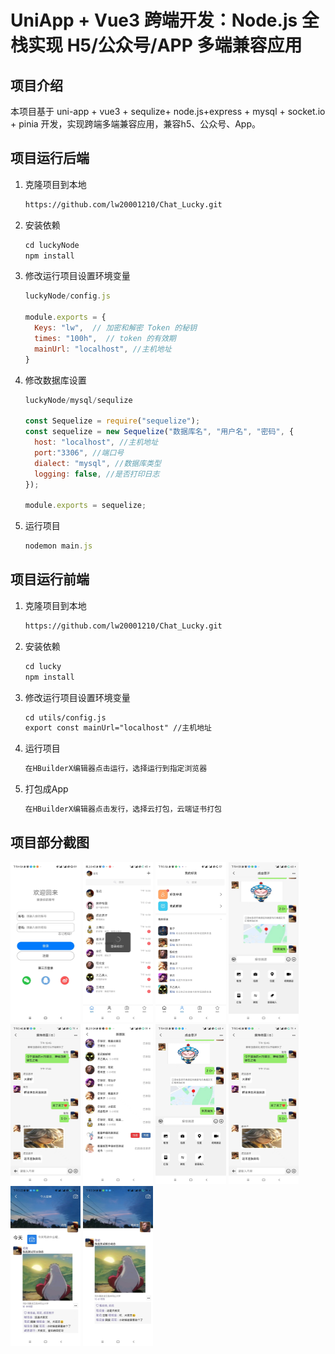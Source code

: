 # **UniApp + Vue3 跨端开发：Node.js 全栈实现 H5/公众号/APP 多端兼容应用**
## 项目介绍
本项目基于 uni-app + vue3 + sequlize+ node.js+express + mysql + socket.io + pinia 开发，实现跨端多端兼容应用，兼容h5、公众号、App。

## 项目运行后端

1. 克隆项目到本地

   ```tex
   https://github.com/lw20001210/Chat_Lucky.git
   ```

2. 安装依赖

   ```tex
   cd luckyNode
   npm install
   ```

3. 修改运行项目设置环境变量

   ```js
   luckyNode/config.js
   
   module.exports = {
     Keys: "lw",  // 加密和解密 Token 的秘钥
     times: "100h",  // token 的有效期
     mainUrl: "localhost", //主机地址
   }
   
   ```

4. 修改数据库设置

   ```js
   luckyNode/mysql/sequlize
   
   const Sequelize = require("sequelize");
   const sequelize = new Sequelize("数据库名", "用户名", "密码", {
     host: "localhost", //主机地址
     port:"3306", //端口号
     dialect: "mysql", //数据库类型
     logging: false, //是否打印日志
   });
   
   module.exports = sequelize;
   ```

5. 运行项目

   ```js
   nodemon main.js
   ```

## 项目运行前端

1. 克隆项目到本地

   ```tex
   https://github.com/lw20001210/Chat_Lucky.git
   ```

2. 安装依赖

   ```tex
   cd lucky
   npm install
   ```

3. 修改运行项目设置环境变量

   ```tex
   cd utils/config.js
   export const mainUrl="localhost" //主机地址
   ```

4. 运行项目

   ```tex
   在HBuilderX编辑器点击运行，选择运行到指定浏览器
   ```

5. 打包成App

   ```tex
   在HBuilderX编辑器点击发行，选择云打包，云端证书打包
   ```

## 项目部分截图

<img src="./static/login.jpg" alt="登录" style="zoom: 25%;" />

<img src="./static/home.jpg" alt="首页" style="zoom:25%;" />

<img src="./static/friend.jpg" alt="好友" style="zoom:25%;" />

<img src="./static/privateChat.jpg" alt="私聊" style="zoom:25%;" />

<img src="./static/groupChat.jpg" alt="群聊" style="zoom:25%;" />

<img src="./static/apply.jpg" alt="好友申请" style="zoom:25%;" />

<img src="./static/privateChat.jpg" alt="私聊" style="zoom:25%;" />

<img src="./static/groupChat.jpg" alt="群聊" style="zoom:25%;" />

<img src="./static/privateSpace.jpg" alt="个人空间" style="zoom:25%;" />

<img src="./static/friendSpace.jpg" alt="朋友圈" style="zoom:25%;" />

